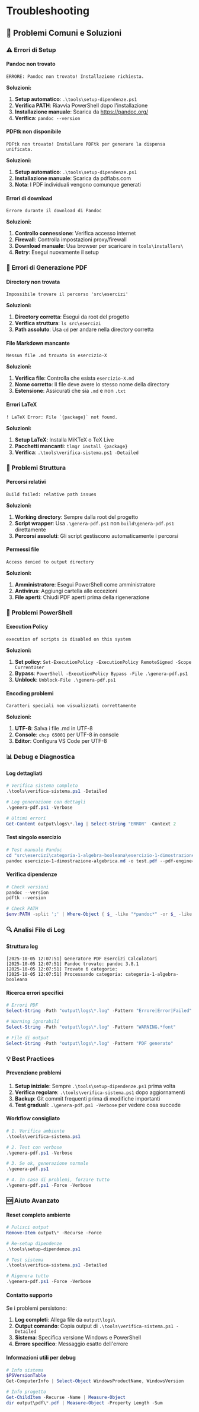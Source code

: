 # Troubleshooting

## 🚨 Problemi Comuni e Soluzioni

### ⚠️ Errori di Setup

#### Pandoc non trovato
```
ERRORE: Pandoc non trovato! Installazione richiesta.
```

**Soluzioni:**
1. **Setup automatico**: `.\tools\setup-dipendenze.ps1`
2. **Verifica PATH**: Riavvia PowerShell dopo l'installazione
3. **Installazione manuale**: Scarica da https://pandoc.org/
4. **Verifica**: `pandoc --version`

#### PDFtk non disponibile
```
PDFtk non trovato! Installare PDFtk per generare la dispensa unificata.
```

**Soluzioni:**
1. **Setup automatico**: `.\tools\setup-dipendenze.ps1`
2. **Installazione manuale**: Scarica da pdflabs.com
3. **Nota**: I PDF individuali vengono comunque generati

#### Errori di download
```
Errore durante il download di Pandoc
```

**Soluzioni:**
1. **Controllo connessione**: Verifica accesso internet
2. **Firewall**: Controlla impostazioni proxy/firewall
3. **Download manuale**: Usa browser per scaricare in `tools\installers\`
4. **Retry**: Esegui nuovamente il setup

### 🔧 Errori di Generazione PDF

#### Directory non trovata
```
Impossibile trovare il percorso 'src\esercizi'
```

**Soluzioni:**
1. **Directory corretta**: Esegui da root del progetto
2. **Verifica struttura**: `ls src\esercizi`
3. **Path assoluto**: Usa `cd` per andare nella directory corretta

#### File Markdown mancante
```
Nessun file .md trovato in esercizio-X
```

**Soluzioni:**
1. **Verifica file**: Controlla che esista `esercizio-X.md`
2. **Nome corretto**: Il file deve avere lo stesso nome della directory
3. **Estensione**: Assicurati che sia `.md` e non `.txt`

#### Errori LaTeX
```
! LaTeX Error: File `{package}` not found.
```

**Soluzioni:**
1. **Setup LaTeX**: Installa MiKTeX o TeX Live
2. **Pacchetti mancanti**: `tlmgr install {package}`
3. **Verifica**: `.\tools\verifica-sistema.ps1 -Detailed`

### 📁 Problemi Struttura

#### Percorsi relativi
```
Build failed: relative path issues
```

**Soluzioni:**
1. **Working directory**: Sempre dalla root del progetto
2. **Script wrapper**: Usa `.\genera-pdf.ps1` non `build\genera-pdf.ps1` direttamente
3. **Percorsi assoluti**: Gli script gestiscono automaticamente i percorsi

#### Permessi file
```
Access denied to output directory
```

**Soluzioni:**
1. **Amministratore**: Esegui PowerShell come amministratore
2. **Antivirus**: Aggiungi cartella alle eccezioni
3. **File aperti**: Chiudi PDF aperti prima della rigenerazione

### 🔄 Problemi PowerShell

#### Execution Policy
```
execution of scripts is disabled on this system
```

**Soluzioni:**
1. **Set policy**: `Set-ExecutionPolicy -ExecutionPolicy RemoteSigned -Scope CurrentUser`
2. **Bypass**: `PowerShell -ExecutionPolicy Bypass -File .\genera-pdf.ps1`
3. **Unblock**: `Unblock-File .\genera-pdf.ps1`

#### Encoding problemi
```
Caratteri speciali non visualizzati correttamente
```

**Soluzioni:**
1. **UTF-8**: Salva i file .md in UTF-8
2. **Console**: `chcp 65001` per UTF-8 in console
3. **Editor**: Configura VS Code per UTF-8

### 📊 Debug e Diagnostica

#### Log dettagliati
```powershell
# Verifica sistema completo
.\tools\verifica-sistema.ps1 -Detailed

# Log generazione con dettagli
.\genera-pdf.ps1 -Verbose

# Ultimi errori
Get-Content output\logs\*.log | Select-String "ERROR" -Context 2
```

#### Test singolo esercizio
```powershell
# Test manuale Pandoc
cd "src\esercizi\categoria-1-algebra-booleana\esercizio-1-dimostrazione-algebrica"
pandoc esercizio-1-dimostrazione-algebrica.md -o test.pdf --pdf-engine=xelatex
```

#### Verifica dipendenze
```powershell
# Check versioni
pandoc --version
pdftk --version

# Check PATH
$env:PATH -split ';' | Where-Object { $_ -like "*pandoc*" -or $_ -like "*pdftk*" }
```

### 🔍 Analisi File di Log

#### Struttura log
```
[2025-10-05 12:07:51] Generatore PDF Esercizi Calcolatori
[2025-10-05 12:07:51] Pandoc trovato: pandoc 3.8.1
[2025-10-05 12:07:51] Trovate 6 categorie:
[2025-10-05 12:07:51] Processando categoria: categoria-1-algebra-booleana
```

#### Ricerca errori specifici
```powershell
# Errori PDF
Select-String -Path "output\logs\*.log" -Pattern "Errore|Error|Failed"

# Warning ignorabili
Select-String -Path "output\logs\*.log" -Pattern "WARNING.*font"

# File di output
Select-String -Path "output\logs\*.log" -Pattern "PDF generato"
```

### 💡 Best Practices

#### Prevenzione problemi
1. **Setup iniziale**: Sempre `.\tools\setup-dipendenze.ps1` prima volta
2. **Verifica regolare**: `.\tools\verifica-sistema.ps1` dopo aggiornamenti
3. **Backup**: Git commit frequenti prima di modifiche importanti
4. **Test graduali**: `.\genera-pdf.ps1 -Verbose` per vedere cosa succede

#### Workflow consigliato
```powershell
# 1. Verifica ambiente
.\tools\verifica-sistema.ps1

# 2. Test con verbose
.\genera-pdf.ps1 -Verbose

# 3. Se ok, generazione normale
.\genera-pdf.ps1

# 4. In caso di problemi, forzare tutto
.\genera-pdf.ps1 -Force -Verbose
```

### 🆘 Aiuto Avanzato

#### Reset completo ambiente
```powershell
# Pulisci output
Remove-Item output\* -Recurse -Force

# Re-setup dipendenze
.\tools\setup-dipendenze.ps1

# Test sistema
.\tools\verifica-sistema.ps1 -Detailed

# Rigenera tutto
.\genera-pdf.ps1 -Force -Verbose
```

#### Contatto supporto
Se i problemi persistono:
1. **Log completi**: Allega file da `output\logs\`
2. **Output comando**: Copia output di `.\tools\verifica-sistema.ps1 -Detailed`
3. **Sistema**: Specifica versione Windows e PowerShell
4. **Errore specifico**: Messaggio esatto dell'errore

#### Informazioni utili per debug
```powershell
# Info sistema
$PSVersionTable
Get-ComputerInfo | Select-Object WindowsProductName, WindowsVersion

# Info progetto
Get-ChildItem -Recurse -Name | Measure-Object
dir output\pdf\*.pdf | Measure-Object -Property Length -Sum
```